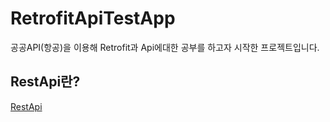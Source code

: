 # RetrofitApiTestApp  
공공API(항공)을 이용해 Retrofit과 Api에대한 공부를 하고자 시작한 프로젝트입니다.  
## RestApi란?  
[RestApi](https://hegunhee.tistory.com/12)
